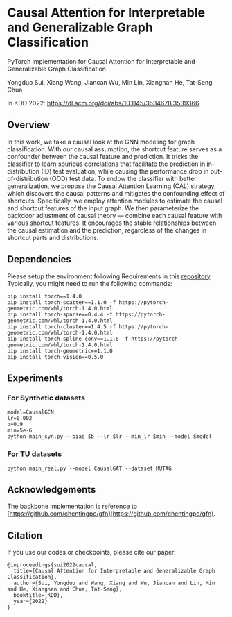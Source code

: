 # Causal Attention for Interpretable and Generalizable Graph Classification
PyTorch implementation for Causal Attention for Interpretable and Generalizable Graph Classification

Yongduo Sui, Xiang Wang, Jiancan Wu, Min Lin, Xiangnan He, Tat-Seng Chua

In KDD 2022: https://dl.acm.org/doi/abs/10.1145/3534678.3539366



## Overview 

In this work, we take a causal look at the GNN modeling for graph classification. With our causal assumption, the shortcut feature serves as a confounder between the causal feature and prediction. It tricks the classifier to learn spurious correlations that facilitate the prediction in in-distribution (ID) test evaluation, while causing the performance drop in out-of-distribution (OOD) test data. To endow the classifier with better generalization, we propose the Causal Attention Learning (CAL) strategy, which discovers the causal patterns and mitigates the confounding effect of shortcuts. Specifically, we employ attention modules to estimate the causal and shortcut features of the input graph. We then parameterize the backdoor adjustment of causal theory — combine each causal feature with various shortcut features. It encourages the stable relationships between the causal estimation and the prediction, regardless of the changes in shortcut parts and distributions.


## Dependencies


Please setup the environment following Requirements in this [repository](https://github.com/chentingpc/gfn#requirements).
Typically, you might need to run the following commands:
```
pip install torch==1.4.0
pip install torch-scatter==1.1.0 -f https://pytorch-geometric.com/whl/torch-1.4.0.html
pip install torch-sparse==0.4.4 -f https://pytorch-geometric.com/whl/torch-1.4.0.html
pip install torch-cluster==1.4.5 -f https://pytorch-geometric.com/whl/torch-1.4.0.html
pip install torch-spline-conv==1.1.0 -f https://pytorch-geometric.com/whl/torch-1.4.0.html
pip install torch-geometric==1.1.0
pip install torch-vision==0.5.0
```


## Experiments

### For Synthetic datasets
```
model=CausalGCN
lr=0.002
b=0.9
min=5e-6
python main_syn.py --bias $b --lr $lr --min_lr $min --model $model 
```
### For TU datasets

```python main_real.py --model CausalGAT --dataset MUTAG```

## Acknowledgements

The backbone implementation is reference to [https://github.com/chentingpc/gfn](https://github.com/chentingpc/gfn).

## Citation
If you use our codes or checkpoints, please cite our paper:
```
@inproceedings{sui2022causal,
  title={Causal Attention for Interpretable and Generalizable Graph Classification},
  author={Sui, Yongduo and Wang, Xiang and Wu, Jiancan and Lin, Min and He, Xiangnan and Chua, Tat-Seng},
  booktitle={KDD},
  year={2022}
}
```
